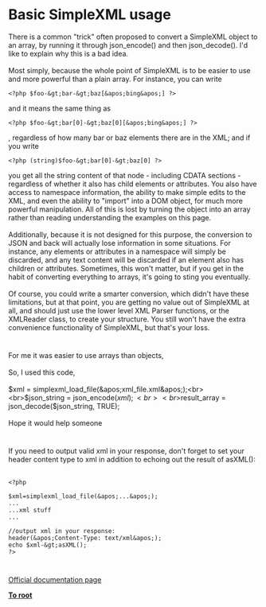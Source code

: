 # Basic SimpleXML usage



There is a common "trick" often proposed to convert a SimpleXML object to an array, by running it through json_encode() and then json_decode(). I&apos;d like to explain why this is a bad idea.<br><br>Most simply, because the whole point of SimpleXML is to be easier to use and more powerful than a plain array. For instance, you can write 

```
<?php $foo-&gt;bar-&gt;baz[&apos;bing&apos;] ?>
```
 and it means the same thing as 

```
<?php $foo-&gt;bar[0]-&gt;baz[0][&apos;bing&apos;] ?>
```
, regardless of how many bar or baz elements there are in the XML; and if you write 

```
<?php (string)$foo-&gt;bar[0]-&gt;baz[0] ?>
```
 you get all the string content of that node - including CDATA sections - regardless of whether it also has child elements or attributes. You also have access to namespace information, the ability to make simple edits to the XML, and even the ability to "import" into a DOM object, for much more powerful manipulation. All of this is lost by turning the object into an array rather than reading understanding the examples on this page.<br><br>Additionally, because it is not designed for this purpose, the conversion to JSON and back will actually lose information in some situations. For instance, any elements or attributes in a namespace will simply be discarded, and any text content will be discarded if an element also has children or attributes. Sometimes, this won&apos;t matter, but if you get in the habit of converting everything to arrays, it&apos;s going to sting you eventually.<br><br>Of course, you could write a smarter conversion, which didn&apos;t have these limitations, but at that point, you are getting no value out of SimpleXML at all, and should just use the lower level XML Parser functions, or the XMLReader class, to create your structure. You still won&apos;t have the extra convenience functionality of SimpleXML, but that&apos;s your loss.  

#

For me it was easier to use arrays than objects, <br><br>So, I used this code, <br><br>$xml = simplexml_load_file(&apos;xml_file.xml&apos;);<br>    <br>$json_string = json_encode($xml);<br>    <br>$result_array = json_decode($json_string, TRUE);<br><br>Hope it would help someone  

#

If you need to output valid xml in your response, don&apos;t forget to set your header content type to xml in addition to echoing out the result of asXML():<br><br>

```
<?php

$xml=simplexml_load_file(&apos;...&apos;);
...
...xml stuff
...

//output xml in your response:
header(&apos;Content-Type: text/xml&apos;);
echo $xml-&gt;asXML();
?>
```
  

#

[Official documentation page](https://www.php.net/manual/en/simplexml.examples-basic.php)

**[To root](/README.md)**